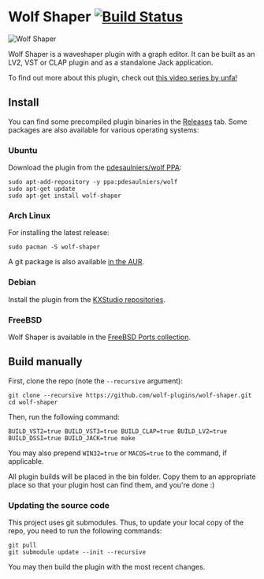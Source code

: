 # Wolf Shaper [![Build Status](https://img.shields.io/github/actions/workflow/status/wolf-plugins/wolf-shaper/dpf-makefile-action.yml?branch=master)](https://github.com/wolf-plugins/wolf-shaper/actions/workflows/dpf-makefile-action.yml)

![Wolf Shaper](https://raw.githubusercontent.com/wolf-plugins/wolf-shaper/master/docs/images/screenshot.png)

Wolf Shaper is a waveshaper plugin with a graph editor. It can be built as an LV2, VST or CLAP plugin and as a standalone Jack application.

To find out more about this plugin, check out [this video series by unfa!](https://www.youtube.com/watch?v=2NViimz9Tnw)

## Install

You can find some precompiled plugin binaries in the [Releases](https://github.com/wolf-plugins/wolf-shaper/releases) tab. Some packages are also available for various operating systems:

### Ubuntu

Download the plugin from the [pdesaulniers/wolf PPA](https://launchpad.net/~pdesaulniers/+archive/ubuntu/wolf):

```
sudo apt-add-repository -y ppa:pdesaulniers/wolf
sudo apt-get update
sudo apt-get install wolf-shaper
```

### Arch Linux

For installing the latest release:

```
sudo pacman -S wolf-shaper
```

A git package is also available [in the AUR](https://aur.archlinux.org/packages/wolf-shaper-git/).

### Debian

Install the plugin from the [KXStudio repositories](https://kx.studio/Repositories).

### FreeBSD

Wolf Shaper is available in the [FreeBSD Ports collection](https://www.freshports.org/audio/wolf-shaper-lv2/).

## Build manually

First, clone the repo (note the `--recursive` argument):

```
git clone --recursive https://github.com/wolf-plugins/wolf-shaper.git
cd wolf-shaper
```

Then, run the following command:

```
BUILD_VST2=true BUILD_VST3=true BUILD_CLAP=true BUILD_LV2=true BUILD_DSSI=true BUILD_JACK=true make
```

You may also prepend `WIN32=true` or `MACOS=true` to the command, if applicable.

All plugin builds will be placed in the bin folder. Copy them to an appropriate place so that your plugin host can find them, and you're done :)

### Updating the source code

This project uses git submodules. Thus, to update your local copy of the repo, you need to run the following commands:

```
git pull
git submodule update --init --recursive
```

You may then build the plugin with the most recent changes.
